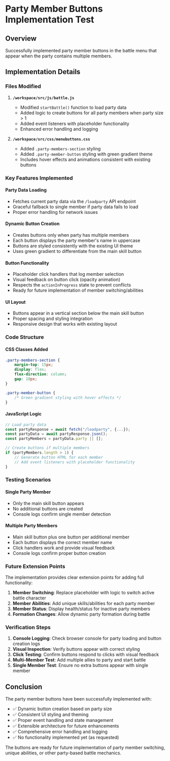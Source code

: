 # Party Member Buttons Implementation Test

## Overview
Successfully implemented party member buttons in the battle menu that appear when the party contains multiple members.

## Implementation Details

### Files Modified
1. **`/workspace/src/js/battle.js`**
   - Modified `startBattle()` function to load party data
   - Added logic to create buttons for all party members when party size > 1
   - Added event listeners with placeholder functionality
   - Enhanced error handling and logging

2. **`/workspace/src/css/menubuttons.css`**
   - Added `.party-members-section` styling
   - Added `.party-member-button` styling with green gradient theme
   - Includes hover effects and animations consistent with existing buttons

### Key Features Implemented

#### Party Data Loading
- Fetches current party data via the `/loadparty` API endpoint
- Graceful fallback to single member if party data fails to load
- Proper error handling for network issues

#### Dynamic Button Creation
- Creates buttons only when party has multiple members
- Each button displays the party member's name in uppercase
- Buttons are styled consistently with the existing UI theme
- Uses green gradient to differentiate from the main skill button

#### Button Functionality
- Placeholder click handlers that log member selection
- Visual feedback on button click (opacity animation)
- Respects the `actionInProgress` state to prevent conflicts
- Ready for future implementation of member switching/abilities

#### UI Layout
- Buttons appear in a vertical section below the main skill button
- Proper spacing and styling integration
- Responsive design that works with existing layout

### Code Structure

#### CSS Classes Added
```css
.party-members-section {
    margin-top: 15px;
    display: flex;
    flex-direction: column;
    gap: 10px;
}

.party-member-button {
    /* Green gradient styling with hover effects */
}
```

#### JavaScript Logic
```javascript
// Load party data
const partyResponse = await fetch("/loadparty", {...});
const partyData = await partyResponse.json();
const partyMembers = partyData.party || [];

// Create buttons if multiple members
if (partyMembers.length > 1) {
    // Generate button HTML for each member
    // Add event listeners with placeholder functionality
}
```

### Testing Scenarios

#### Single Party Member
- Only the main skill button appears
- No additional buttons are created
- Console logs confirm single member detection

#### Multiple Party Members
- Main skill button plus one button per additional member
- Each button displays the correct member name
- Click handlers work and provide visual feedback
- Console logs confirm proper button creation

### Future Extension Points

The implementation provides clear extension points for adding full functionality:

1. **Member Switching**: Replace placeholder with logic to switch active battle character
2. **Member Abilities**: Add unique skills/abilities for each party member
3. **Member Status**: Display health/status for inactive party members
4. **Formation Changes**: Allow dynamic party formation during battle

### Verification Steps

1. **Console Logging**: Check browser console for party loading and button creation logs
2. **Visual Inspection**: Verify buttons appear with correct styling
3. **Click Testing**: Confirm buttons respond to clicks with visual feedback
4. **Multi-Member Test**: Add multiple allies to party and start battle
5. **Single Member Test**: Ensure no extra buttons appear with single member

## Conclusion

The party member buttons have been successfully implemented with:
- ✅ Dynamic button creation based on party size
- ✅ Consistent UI styling and theming
- ✅ Proper event handling and state management
- ✅ Extensible architecture for future enhancements
- ✅ Comprehensive error handling and logging
- ✅ No functionality implemented yet (as requested)

The buttons are ready for future implementation of party member switching, unique abilities, or other party-based battle mechanics.